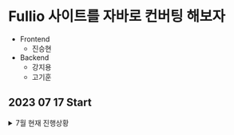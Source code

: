 # Fullio 사이트를 자바로 컨버팅 해보자

* Frontend
  * 진승현
* Backend
  * 강지용
  * 고기훈

## 2023 07 17 Start
<details><summary>7월 현재 진행상황</summary>

<details><summary>7월 25일</summary>
 -AWS IAM 설정
 -로그인 페이지 리팩토링 시작
 -자바로 시큐리티와 토큰 구현
</details>
</details>
